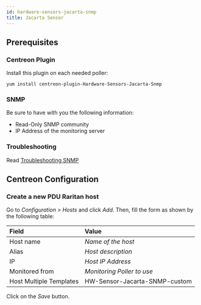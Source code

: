 ```yaml
---
id: hardware-sensors-jacarta-snmp
title: Jacarta Sensor
---
```


## Prerequisites

### Centreon Plugin

Install this plugin on each needed poller:

``` shell
yum install centreon-plugin-Hardware-Sensors-Jacarta-Snmp
```

### SNMP

Be sure to have with you the following information:

  - Read-Only SNMP community
  - IP Address of the monitoring server

### Troubleshooting

Read [Troubleshooting
SNMP](../getting-started/how-to-guides/troubleshooting-plugins.md/#troubleshooting-snmp)

## Centreon Configuration

### Create a new PDU Raritan host

Go to *Configuration \> Hosts* and click *Add*. Then, fill the form as shown by
the following table:

| Field                   | Value                         |
| :---------------------- | :---------------------------- |
| Host name               | *Name of the host*            |
| Alias                   | *Host description*            |
| IP                      | *Host IP Address*             |
| Monitored from          | *Monitoring Poller to use*    |
| Host Multiple Templates | HW-Sensor-Jacarta-SNMP-custom |

Click on the *Save* button.
